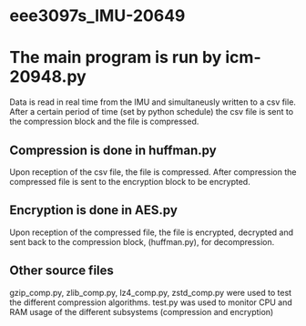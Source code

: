 # eee3097s_IMU-20649

# The main program is run by icm-20948.py
Data is read in real time from the IMU and simultaneusly written to a csv file. After a certain period of time (set by python schedule)
the csv file is sent to the compression block and the file is compressed.

## Compression is done in huffman.py
Upon reception of the csv file, the file is compressed. After compression the compressed file is sent to the encryption block to be encrypted.

## Encryption is done in AES.py
Upon reception of the compressed file, the file is encrypted, decrypted and sent back to the compression block, (huffman.py), for decompression.

## Other source files
gzip_comp.py, zlib_comp.py, lz4_comp.py, zstd_comp.py were used to test the different compression algorithms.
test.py was used to monitor CPU and RAM usage of the different subsystems (compression and encryption)

